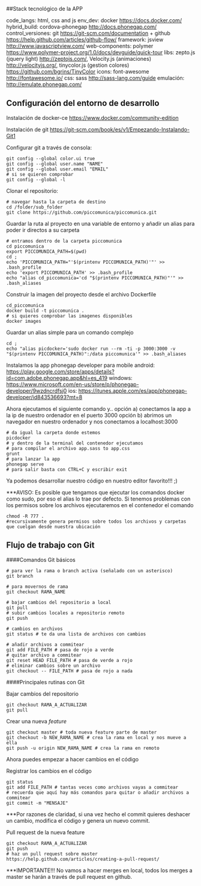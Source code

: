 ##Stack tecnológico de la APP

code_langs: html, css and js
env_dev: docker https://docs.docker.com/
hybrid_build: cordova-phonegap http://docs.phonegap.com/
control_versiones: git https://git-scm.com/documentation + github https://help.github.com/articles/github-flow/
framework: jsview http://www.javascriptview.com/
web-components: polymer https://www.polymer-project.org/1.0/docs/devguide/quick-tour
libs: zepto.js (jquery light) http://zeptojs.com/, Velocity.js (animaciones) http://velocityjs.org/, tinycolor.js (gestion colores) https://github.com/bgrins/TinyColor
icons: font-awesome http://fontawesome.io/
css: sass  http://sass-lang.com/guide
emulación: http://emulate.phonegap.com/

## Configuración del entorno de desarrollo

Instalación de docker-ce
https://www.docker.com/community-edition

Instalación de git
https://git-scm.com/book/es/v1/Empezando-Instalando-Git1

Configurar git a través de consola:
```shell
git config --global color.ui true
git config --global user.name "NAME"
git config --global user.email "EMAIL"
# si se quieren comprobar
git config --global -l
```

Clonar el repositorio:
```shell
# navegar hasta la carpeta de destino
cd /folder/sub_folder
git clone https://github.com/piccomunica/piccomunica.git
```

Guardar la ruta al proyecto en una variable de entorno y añadir un alias para poder ir directos a su carpeta
```shell
# entramos dentro de la carpeta piccomunica
cd piccomunica
export PICCOMUNICA_PATH=$(pwd)
cd ;
echo 'PICCOMUNICA_PATH="'$(printenv PICCOMUNICA_PATH)'"' >> .bash_profile
echo 'export PICCOMUNICA_PATH' >> .bash_profile
echo "alias cd_piccomunica='cd "$(printenv PICCOMUNICA_PATH)"'" >> .bash_aliases
```

Construir la imagen del proyecto desde el archivo Dockerfile
```shell
cd_piccomunica
docker build -t piccomunica .
# si quieres comprobar las imagenes disponibles
docker images
```

Guardar un alias simple para un comando complejo
```shell
cd ;
echo "alias picdocker='sudo docker run --rm -ti -p 3000:3000 -v "$(printenv PICCOMUNICA_PATH)":/data piccomunica'" >> .bash_aliases
```

Instalamos la app phonegap developer para mobile
android: https://play.google.com/store/apps/details?id=com.adobe.phonegap.app&hl=es_419
windows: https://www.microsoft.com/en-us/store/p/phonegap-developer/9wzdncrdfsj0
ios: https://itunes.apple.com/es/app/phonegap-developer/id843536693?mt=8

Ahora ejecutamos el siguiente comando y..
opción a) conectamos la app a la ip de nuestro ordenador en el puerto 3000
opción b) abrimos un navegador en nuestro ordenador y nos conectamos a localhost:3000
```shell
# da igual la carpeta donde estemos
picdocker
# y dentro de la terminal del contenedor ejecutamos
# para compilar el archivo app.sass to app.css
grunt
# para lanzar la app
phonegap serve
# para salir basta con CTRL+C y escribir exit
```

Ya podemos desarrollar nuestro código en nuestro editor favorito!!! ;)

***AVISO:
Es posible que tengamos que ejecutar los comandos docker como sudo, por eso el alias lo trae por defecto.
Si tenemos problemas con los permisos sobre los archivos ejecutaremos en el contenedor el comando
```shell
chmod -R 777 .
#recursivamente genera permisos sobre todos los archivos y carpetas que cuelgan desde nuestra ubicación
```


## Flujo de trabajo con Git

####Comandos Git básicos
```shell
# para ver la rama o branch activa (señalado con un asterisco)
git branch

# para movernos de rama
git checkout RAMA_NAME

# bajar cambios del repositorio a local
git pull
# subir cambios locales a repositorio remoto
git push

# cambios en archivos
git status # te da una lista de archivos con cambios

# añadir archivos a commitear
git add FILE_PATH # pasa de rojo a verde
# quitar archivo a commitear
git reset HEAD FILE_PATH # pasa de verde a rojo
# eliminar cambios sobre un archivo
git checkout -- FILE_PATH # pasa de rojo a nada
```

####Principales rutinas con Git

Bajar cambios del repositorio
```shell
git checkout RAMA_A_ACTUALIZAR
git pull
```

Crear una nueva *feature*
```shell
git checkout master # toda nueva feature parte de master
git checkout -b NEW_RAMA_NAME # crea la rama en local y nos mueve a ella
git push -u origin NEW_RAMA_NAME # crea la rama en remoto
```
Ahora puedes empezar a hacer cambios en el código

Registrar los cambios en el código
```shell
git status
git add FILE_PATH # tantas veces como archivos vayas a commitear
# recuerda que aquí hay más comandos para quitar o añadir archivos a commitear
git commit -m "MENSAJE"
```
***Por razones de claridad, si una vez hecho el commit quieres deshacer un cambio, modifica el código y genera un nuevo commit.

Pull request de la nueva feature
```shell
git checkout RAMA_A_ACTUALIZAR
git push
# haz un pull request sobre master
https://help.github.com/articles/creating-a-pull-request/
```

***IMPORTANTE!!!
No vamos a hacer merges en local, todos los merges a master se harán a través de pull request en github.